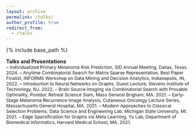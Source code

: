 ```yaml
---
layout: archive
permalink: /talks/
author_profile: true
redirect_from:
  - /talks
---
```


{% include base_path %}

**Talks and Presentations**    
<span style="font-size:0.87em;">
– Individualized Primary Melanoma Risk Prediction, SID Annual Meeting, Dallas, Texas. 2024.
– Anytime Combinatorial Search for Matrix Sparse Representation, Best Paper Finalist, INFORMS Workshop on Data Mining and Decision Analytics, Indianapolis, IN, 2022.
– Introduction to Neural Networks on Graphs. Guest Lecture, Stevens Institute of Technology, NJ. 2022.
– Brain Source Imaging via Combinatorial Search with Provable Optimality, Postdoc Retreat Science Slam, Mass General Brigham, MA. 2021.
– Early-Stage Melanoma Recurrence Image Analysis, Cutaneous Oncology Lecture Series, Massachusetts General Hospital, MA. 2021.
– Modern Approaches to Classical Selection Problems. Data Science and Engineering Lab, Michigan State University, MI. 2021.
– Edge Sparsification for Graphs via Meta Learning, Yu Lab, Department of Biomedical Informatics, Harvard Medical School, MA. 2021.
</span>

